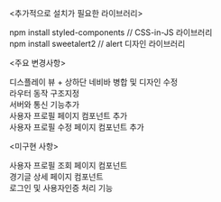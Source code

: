 <추가적으로 설치가 필요한 라이브러리> 

npm install styled-components     // CSS-in-JS 라이브러리 <br>
npm install sweetalert2    // alert 디자인 라이브러리 <br>


<주요 변경사항>

디스플레이 뷰 + 상하단 네비바 병합 및 디자인 수정  <br>
라우터 동작 구조지정  <br>
서버와 통신 기능추가  <br>
사용자 프로필 페이지 컴포넌트 추가  <br>
사용자 프로필 수정 페이지 컴포넌트 추가  <br>


<미구현 사항>

사용자 프로필 조회 페이지 컴포넌트  <br>
경기글 상세 페이지 컴포넌트  <br>
로그인 및 사용자인증 처리 기능  <br>

